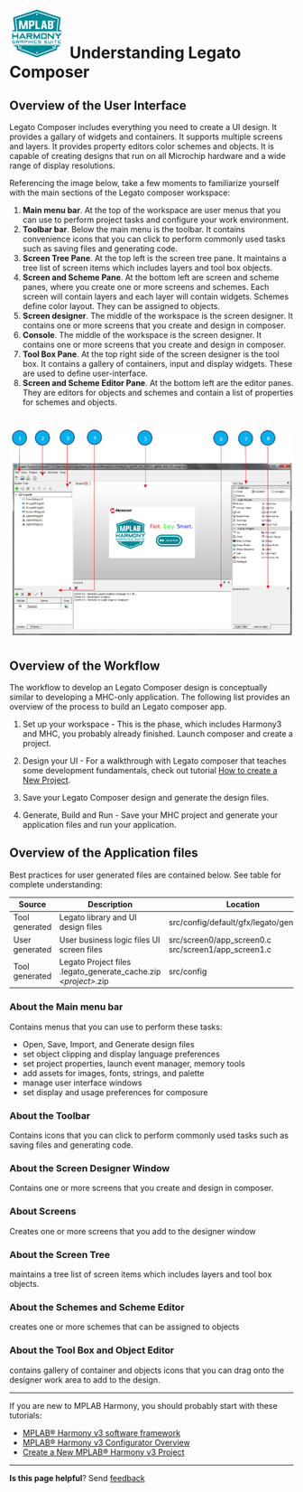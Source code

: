 # ![Microchip Technology](images/mhgs.png) Understanding Legato Composer


## <b>Overview of the User Interface</b>

Legato Composer includes everything you need to create a UI design. It provides a gallary of widgets and containers. It supports multiple screens and layers. It provides property editors color schemes and objects. It is capable of creating designs that run on all Microchip hardware and a wide range of display resolutions. 

Referencing the image below, take a few moments to familiarize yourself with the main sections of the Legato composer workspace: 

1. **Main menu bar**. At the top of the workspace are user menus that you can use to perform project tasks and configure your work environment.
2. **Toolbar bar**. Below the main menu is the toolbar. It contains convenience  icons that you can click to perform commonly used tasks such as saving files and generating code.
3. **Screen Tree Pane**. At the top left is the screen tree pane. It maintains a tree list of screen items which includes layers and tool box objects.
4. **Screen and Scheme Pane**. At the bottom left are screen and scheme panes, where you create one or more screens and schemes. Each screen will contain layers and each layer will contain widgets. Schemes define color layout. They can be assigned to objects.
5. **Screen designer**. The middle of the workspace is the screen designer. It contains one or more screens that you create and design in composer.
6. **Console**. The middle of the workspace is the screen designer. It contains one or more screens that you create and design in composer.
7. **Tool Box Pane**. At the top right side of the screen designer is the tool box. It contains a gallery of
containers, input and display widgets. These are used to define user-interface.
8. **Screen and Scheme Editor Pane**. At the bottom left are the editor panes. They are editors for objects and schemes and contain a list of properties for schemes and objects.

# ![Microchip Technology](images/lcug_legato_composer.png)

## <b>Overview of the Workflow</b>

The workflow to develop an Legato Composer design is conceptually similar to developing a MHC-only application.  The following list provides an overview of the process to build an Legato composer app.

1. Set up your workspace - This is the phase, which includes Harmony3 and MHC, you probably already finished. Launch composer and create a project.

2. Design your UI - For a walkthrough with Legato composer that teaches some development fundamentals, check out tutorial [How to create a New Project](./How-to-Use-New-Project-Wizard). 

3. Save your Legato Composer design and generate the design files.

4. Generate, Build and Run - Save your MHC project and generate your application files and run your application.

## <b>Overview of the Application files</b>

Best practices for user generated files are contained below. See table for complete understanding:

| Source | Description | Location |
| ------ | ----------- | -------- |
| Tool generated | Legato library and UI design files | src/config/default/gfx/legato/generated |
|  User generated | User business logic files  UI screen files| src/screen0/app_screen0.c src/screen1/app_screen1.c |
| Tool generated | Legato Project files .legato_generate_cache.zip *\<project\>*.zip |  src/config |


### <b>About the Main menu bar</b>

Contains menus that you can use to perform these tasks:

* Open, Save, Import, and Generate design files
* set object clipping and display language preferences
* set project properties, launch event manager, memory tools
* add assets for images, fonts, strings, and palette
* manage user interface windows
* set display and usage preferences for composure

### <b>About the Toolbar</b>

Contains icons that you can click to perform commonly used tasks such as saving files and generating code.

### <b>About the Screen Designer Window</b>

Contains one or more screens that you create and design in composer.

### <b>About Screens</b>

Creates one or more screens that you add to the designer window

### <b>About the Screen Tree</b>

maintains a tree list of screen items which includes layers and tool box objects.

### <b>About the Schemes and Scheme Editor</b>

creates one or more schemes that can be assigned to objects

### <b>About the Tool Box and Object Editor</b>

contains gallery of container and objects icons that you can drag onto the designer work area to add to the design. 

***

If you are new to MPLAB Harmony, you should probably start with these tutorials:

* [MPLAB® Harmony v3 software framework](https://microchipdeveloper.com/harmony3:start) 
* [MPLAB® Harmony v3 Configurator Overview](https://microchipdeveloper.com/harmony3:mhc-overview)
* [Create a New MPLAB® Harmony v3 Project](https://microchipdeveloper.com/harmony3:new-proj)

***

**Is this page helpful**? Send [feedback](https://github.com/Microchip-MPLAB-Harmony/gfx/issues)